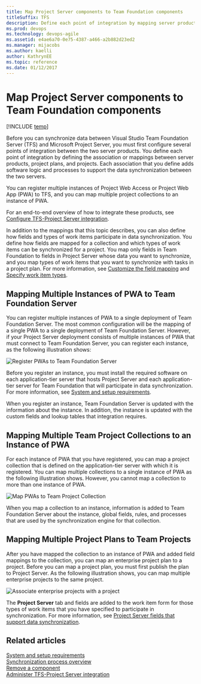 ```yaml
---
title: Map Project Server components to Team Foundation components
titleSuffix: TFS 
description: Define each point of integration by mapping server products, project plans, and projects to support Team Foundation Server-Project Server integration 
ms.prod: devops
ms.technology: devops-agile
ms.assetid: e4ae6a70-0e75-4387-a466-a2b882d23ed2
ms.manager: mijacobs
ms.author: kaelli
author: KathrynEE
ms.topic: reference
ms.date: 01/12/2017
---
```



# Map Project Server components to Team Foundation components

[!INCLUDE [temp](../../_shared/tfs-ps-sync-header.md)]

<a name="Top"></a> Before you can synchronize data between Visual Studio Team Foundation Server (TFS) and Microsoft Project Server, you must first configure several points of integration between the two server products. You define each point of integration by defining the association or mappings between server products, project plans, and projects. Each association that you define adds software logic and processes to support the data synchronization between the two servers.  
  
 You can register multiple instances of Project Web Access or Project Web App (PWA) to TFS, and you can map multiple project collections to an instance of PWA.  
  
 For an end-to-end overview of how to integrate these products, see [Configure TFS-Project Server integration](configure-tfs-project-server-integration.md).  
  
 In addition to the mappings that this topic describes, you can also define how fields and types of work items participate in data synchronization. You define how fields are mapped for a collection and which types of work items can be synchronized for a project. You map only fields in Team Foundation to fields in Project Server whose data you want to synchronize, and you map types of work items that you want to synchronize with tasks in a project plan. For more information, see [Customize the field mapping](customize-field-mapping-tfs-project-server.md) and [Specify work item types](specify-wits-to-synchronize.md).  
  
##  <a name="MapTFS"></a> Mapping Multiple Instances of PWA to Team Foundation Server  
 You can register multiple instances of PWA to a single deployment of Team Foundation Server. The most common configuration will be the mapping of a single PWA to a single deployment of Team Foundation Server. However, if your Project Server deployment consists of multiple instances of PWA that must connect to Team Foundation Server, you can register each instance, as the following illustration shows:  
  
 ![Register PWAs to Team Foundation Server](_img/pstfs_registerpwas.png "PSTFS_RegisterPWAs")  
  
 Before you register an instance, you must install the required software on each application-tier server that hosts Project Server and each application-tier server for Team Foundation that will participate in data synchronization. For more information, see [System and setup requirements](system-and-setup-requirements.md).  
  
 When you register an instance, Team Foundation Server is updated with the information about the instance. In addition, the instance is updated with the custom fields and lookup tables that integration requires.  
  
##  <a name="MapTPCs"></a> Mapping Multiple Team Project Collections to an Instance of PWA  
 For each instance of PWA that you have registered, you can map a project collection that is defined on the application-tier server with which it is registered. You can map multiple collections to a single instance of PWA as the following illustration shows. However, you cannot map a collection to more than one instance of PWA.  
  
 ![Map PWAs to Team Project Collection](_img/pstfs_mappwas.png "PSTFS_MapPWAs")  
  
 When you map a collection to an instance, information is added to Team Foundation Server about the instance, global fields, rules, and processes that are used by the synchronization engine for that collection.  
  
##  <a name="MapProjects"></a> Mapping Multiple Project Plans to Team Projects  
 After you have mapped the collection to an instance of PWA and added field mappings to the collection, you can map an enterprise project plan to a project. Before you can map a project plan, you must first publish the plan to Project Server. As the following illustration shows, you can map multiple enterprise projects to the same project.  
  
 ![Associate enterprise projects with a project](_img/pstfs_associateeptotp.png "PSTFS_AssociateEPtoTP")  
  
 The **Project Server** tab and fields are added to the work item form for those types of work items that you have specified to participate in synchronization. For more information, see [Project Server fields that support data synchronization](project-server-fields-added-to-tfs.md).  
  
## Related articles  
 [System and setup requirements](system-and-setup-requirements.md)   
 [Synchronization process overview](synchronization-process-overview.md)   
 [Remove a component](remove-component-from-synchronization.md)   
 [Administer TFS-Project Server integration](administrate-integration-tfs-project-server.md)
